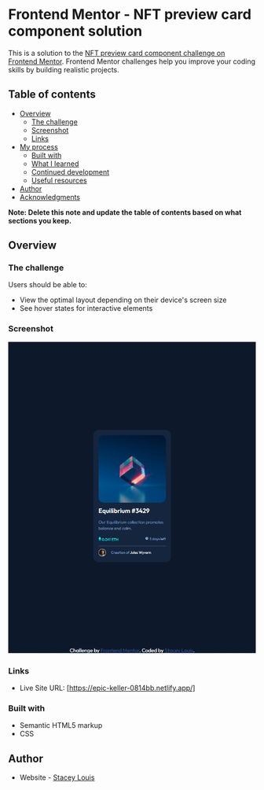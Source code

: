 # Frontend Mentor - NFT preview card component solution

This is a solution to the [NFT preview card component challenge on Frontend Mentor](https://epic-keller-0814bb.netlify.app/). Frontend Mentor challenges help you improve your coding skills by building realistic projects. 

## Table of contents

- [Overview](#overview)
  - [The challenge](#the-challenge)
  - [Screenshot](#screenshot)
  - [Links](#links)
- [My process](#my-process)
  - [Built with](#built-with)
  - [What I learned](#what-i-learned)
  - [Continued development](#continued-development)
  - [Useful resources](#useful-resources)
- [Author](#author)
- [Acknowledgments](#acknowledgments)

**Note: Delete this note and update the table of contents based on what sections you keep.**

## Overview

### The challenge

Users should be able to:

- View the optimal layout depending on their device's screen size
- See hover states for interactive elements

### Screenshot

![](./images/tempsnip.png)


### Links

- Live Site URL: [https://epic-keller-0814bb.netlify.app/]



### Built with

- Semantic HTML5 markup
- CSS



## Author

- Website - [Stacey Louis](staceylouis.com)



